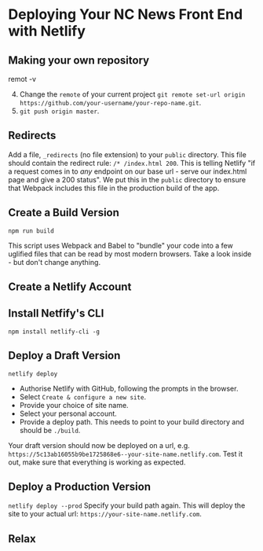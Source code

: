 # Deploying Your NC News Front End with Netlify

## Making your own repository




remot -v

4. Change the `remote` of your current project `git remote set-url origin https://github.com/your-username/your-repo-name.git`.
5. `git push origin master`.

## Redirects

Add a file, `_redirects` (no file extension) to your `public` directory.
This file should contain the redirect rule: `/* /index.html 200`.
This is telling Netlify "if a request comes in to _any_ endpoint on our base url - serve our index.html page and give a 200 status".
We put this in the `public` directory to ensure that Webpack includes this file in the production build of the app.

## Create a Build Version

`npm run build`

This script uses Webpack and Babel to "bundle" your code into a few uglified files that can be read by most modern browsers.
Take a look inside - but don't change anything.

## Create a Netlify Account

## Install Netfify's CLI
    
`npm install netlify-cli -g`

## Deploy a Draft Version

`netlify deploy`

- Authorise Netlify with GitHub, following the prompts in the browser.
- Select `Create & configure a new site`.
- Provide your choice of site name.
- Select your personal account.
- Provide a deploy path. This needs to point to your build directory and should be `./build`.

Your draft version should now be deployed on a url, e.g. `https://5c13ab16055b9be1725868e6--your-site-name.netlify.com`.
Test it out, make sure that everything is working as expected.

## Deploy a Production Version

`netlify deploy --prod`
Specify your build path again.
This will deploy the site to your actual url: `https://your-site-name.netlify.com`.

## Relax